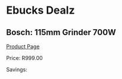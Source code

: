 
# Ebucks Dealz
## Bosch: 115mm Grinder 700W
[Product Page](https://www.ebucks.com/web/shop/productSelected.do?prodId=372664228&catId=336131693)

Price: R999.00

Savings: 


	